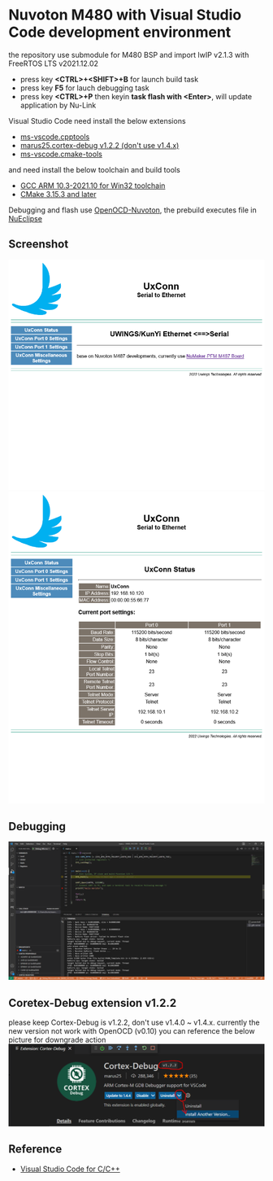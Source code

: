 Nuvoton M480 with Visual Studio Code development environment
===

the repository use submodule for M480 BSP and import lwIP v2.1.3 with FreeRTOS LTS v2021.12.02

* press key **\<CTRL>+\<SHIFT>+B** for launch build task
* press key **F5** for lauch debugging task
* press key **\<CTRL>+P** then keyin **task flash with \<Enter>**, will update application by Nu-Link

Visual Studio Code need install the below extensions
* [ms-vscode.cpptools](https://marketplace.visualstudio.com/items?itemName=ms-vscode.cpptools)
* [marus25.cortex-debug v1.2.2 (don't use v1.4.x)](https://marketplace.visualstudio.com/items?itemName=marus25.cortex-debug)
* [ms-vscode.cmake-tools](https://marketplace.visualstudio.com/items?itemName=ms-vscode.cmake-tools)

and need install the below toolchain and build tools
* [GCC ARM 10.3-2021.10 for Win32 toolchain](https://developer.arm.com/-/media/Files/downloads/gnu-rm/10.3-2021.10/gcc-arm-none-eabi-10.3-2021.10-win32.exe)
* [CMake 3.15.3 and later](https://cmake.org/download/)

Debugging and flash use [OpenOCD-Nuvoton](https://github.com/OpenNuvoton/OpenOCD-Nuvoton), the prebuild executes file in [NuEclipse](https://www.nuvoton.com/tool-and-software/ide-and-compiler/)

Screenshot
---
![UxConn Overview](docs/UxConnOverview.png)
![UxConn Status](docs/UxConnStatus.png)

Debugging
---
![debugging](docs/DebuggingWithVisualStudio.webp)


Coretex-Debug extension v1.2.2
--
please keep Cortex-Debug is v1.2.2, don't use v1.4.0 ~ v1.4.x.
currently the new version not work with OpenOCD (v0.10)
you can reference the below picture for downgrade action
![Cortex-Debug](docs/CortexDebugExtensions.png)

Reference
---
* [Visual Studio Code for C/C++](https://mcuoneclipse.com/2021/05/01/visual-studio-code-for-c-c-with-arm-cortex-m-part-1/)
